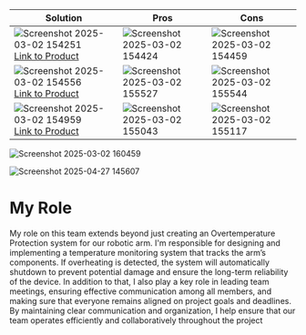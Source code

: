 | Solution | Pros | Cons |
| -------- | ---- | ---- |
| ![Screenshot 2025-03-02 154251](https://github.com/user-attachments/assets/5a53ca9e-b34c-42ca-988b-d36ee0cbb177) [Link to Product](https://www.digikey.com/en/products/detail/silicon-labs/SI7055-A20-IMR/5023917) | ![Screenshot 2025-03-02 154424](https://github.com/user-attachments/assets/d154704d-83ee-42de-9dba-d0ae9cea7d9b) | ![Screenshot 2025-03-02 154459](https://github.com/user-attachments/assets/b809e7a3-f78b-47cc-8131-a51a5b655fdf) |
| ![Screenshot 2025-03-02 154556](https://github.com/user-attachments/assets/c3d631d6-c5f0-43db-b305-7b91b05f1304) [Link to Product](https://www.digikey.com/en/products/detail/texas-instruments/LM92CIMX-NOPB/367372) | ![Screenshot 2025-03-02 155527](https://github.com/user-attachments/assets/0ac3c732-26b0-471a-887a-78ff86a80186) | ![Screenshot 2025-03-02 155544](https://github.com/user-attachments/assets/72dda075-4710-4ad2-80e7-979abffc87b5) |
| ![Screenshot 2025-03-02 154959](https://github.com/user-attachments/assets/56dd8b9b-2493-49e9-8d66-b7593e9ce6fd) [Link to Product](https://www.digikey.com/en/products/detail/analog-devices-inc/ADT7410TRZ-REEL7/2056653) | ![Screenshot 2025-03-02 155043](https://github.com/user-attachments/assets/fea8fab4-4c5e-4898-8ae8-6d3336f1967d) | ![Screenshot 2025-03-02 155117](https://github.com/user-attachments/assets/af6878ae-8a4b-4752-86bf-60766b06cd9a) |

![Screenshot 2025-03-02 160459](https://github.com/user-attachments/assets/c3b2775b-207e-4f34-a677-c62403ee0de6)




![Screenshot 2025-04-27 145607](https://github.com/user-attachments/assets/be0a1706-48d3-4a63-ad05-246c6b94d18c)







# My Role
My role on this team extends beyond just creating an Overtemperature Protection system for our robotic arm. I'm responsible for designing and implementing a temperature monitoring system that tracks the arm’s components. If overheating is detected, the system will automatically shutdown to prevent potential damage and ensure the long-term reliability of the device. In addition to that, I also play a key role in leading team meetings, ensuring effective communication among all members, and making sure that everyone remains aligned on project goals and deadlines. By maintaining clear communication and organization, I help ensure that our team operates efficiently and collaboratively throughout the project
